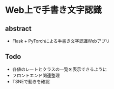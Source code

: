 # Web上で手書き文字認識

## abstract

- Flask + PyTorchによる手書き文字認識Webアプリ

## Todo

- 各値のレートとクラスの一覧を表示できるように
- フロントエンド関連整理
- TSNEで動きを確認
